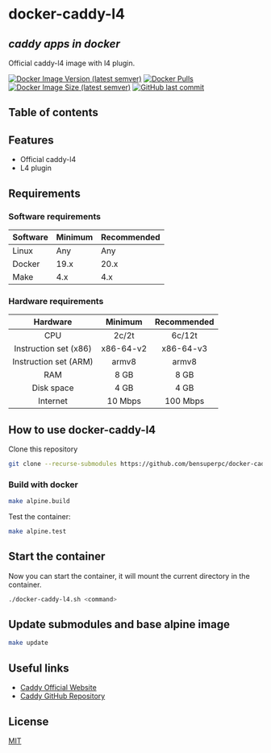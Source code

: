 # docker-caddy-l4

## _caddy apps in docker_

Official caddy-l4 image with l4 plugin.

[![Docker Image Version (latest semver)](https://img.shields.io/docker/v/bensuperpc/caddy-l4?sort=semver&label=docker%20image%20version)](https://hub.docker.com/r/bensuperpc/caddy-l4)
[![Docker Pulls](https://img.shields.io/docker/pulls/bensuperpc/caddy-l4)](https://hub.docker.com/r/bensuperpc/caddy-l4)
[![Docker Image Size (latest semver)](https://img.shields.io/docker/image-size/bensuperpc/caddy-l4?sort=semver)](https://hub.docker.com/r/bensuperpc/caddy-l4)
[![GitHub last commit](https://img.shields.io/github/last-commit/bensuperpc/docker-caddy-l4)](https://github.com/bensuperpc/docker-caddy-l4)

## Table of contents

## Features

- Official caddy-l4
- L4 plugin

## Requirements

### Software requirements

| Software | Minimum | Recommended |
| -------- | ------- | ----------- |
| Linux    | Any     | Any         |
| Docker   | 19.x    | 20.x        |
| Make     | 4.x     | 4.x         |

### Hardware requirements

|       Hardware        |  Minimum  |   Recommended    |
| :-------------------: | :-------: | :--------------: |
|          CPU          |   2c/2t   |      6c/12t      |
| Instruction set (x86) | x86-64-v2 |    x86-64-v3     |
| Instruction set (ARM) |   armv8   |      armv8       |
|          RAM          |   8 GB    |      8 GB       |
|      Disk space       |   4 GB    |      4 GB       |
|       Internet        |  10 Mbps  |     100 Mbps     |

## How to use docker-caddy-l4

Clone this repository

```bash
git clone --recurse-submodules https://github.com/bensuperpc/docker-caddy-l4.git
```

### Build with docker

```bash
make alpine.build
```

Test the container:

```bash
make alpine.test
```

## Start the container

Now you can start the container, it will mount the current directory in the container.

```bash
./docker-caddy-l4.sh <command>
```

## Update submodules and base alpine image

```bash
make update
```


## Useful links

- [Caddy Official Website](https://caddyserver.com/)
- [Caddy GitHub Repository](https://github.com/caddyserver/caddy-l4)

## License

[MIT](LICENSE)

